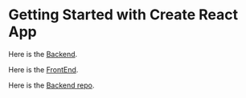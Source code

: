 # Getting Started with Create React App

Here is the [Backend](https://bugets-back-deploy.onrender.com).

Here is the [FrontEnd](https://melodious-cucurucho-ba172a.netlify.app).

Here is the [Backend repo](https://github.com/dilrubamajumder/BudgetingApp).

